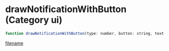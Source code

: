 # drawNotificationWithButton (Category ui)

```js
function drawNotificationWithButton(type: number, button: string, text: string): number
```

[filename](drawNotificationWithButton_m.md ':include')